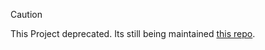 > [!CAUTION]
> This Project deprecated.
> Its still being maintained [this repo](https://github.com/cores-basement/osBot).
